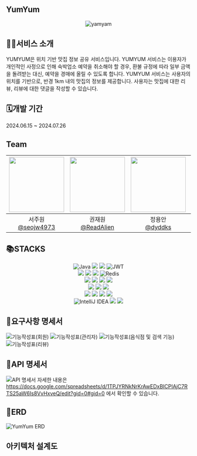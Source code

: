## YumYum
<div align=center>

![yamyam](https://github.com/user-attachments/assets/f5c203d5-aaa1-465d-9937-15a1d909dca7)

</div>

## 🙋‍♀️서비스 소개
YUMYUM은 위치 기반 맛집 정보 공유 서비스입니다.
YUMYUM 서비스는 이용자가 개인적인 사정으로 인해 숙박업소 예약을 취소해야 할 경우, 환불 규정에 따라 일부 금액을 돌려받는 대신, 예약을 경매에 올릴 수 있도록 합니다.
YUMYUM 서비스는 사용자의 위치를 기반으로, 반경  1km 내의 맛집의 정보를 제공합니다. 사용자는 맛집에 대한 리뷰, 리뷰에 대한 댓글을 작성할 수 있습니다.

## 🗓️개발 기간
2024.06.15 ~ 2024.07.26


## Team
|<img src="https://avatars.githubusercontent.com/u/157556981?v=4" width="150" height="150"/>|<img src="https://avatars.githubusercontent.com/u/93659797?v=4" width="150" height="150"/>|<img src="https://avatars.githubusercontent.com/u/105542118?v=4" width="150" height="150"/>|<img src="https://avatars.githubusercontent.com/u/157556973?v=4" width="150" height="150"/>|<img src="https://avatars.githubusercontent.com/u/157556686?v=4" width="150" height="150"/>|
|:-:|:-:|:-:|:-:|:-:|
|서주원<br/>[@seojw4973](https://github.com/seojw4973)|권재원<br/>[@ReadAlien](https://github.com/ReadAlien)|정용안<br/>[@dyddks](https://github.com/dyddks)|조원진<br/>[@cyj1127](https://github.com/cyj1127)|김시언<br/>[@kimsiun](https://github.com/kimsiun)|

## 📚STACKS
</div>
<div align=center>
  
![Java](https://img.shields.io/badge/java17-%23ED8B00.svg?style=for-the-badge&logo=openjdk&logoColor=white)
<img src="https://img.shields.io/badge/springboot3.2.6-6DB33F?style=for-the-badge&logo=springboot&logoColor=white">
<img src="https://img.shields.io/badge/Spring Security6.0-6DB33F?style=for-the-badge&logo=springsecurity&logoColor=white">
![JWT](https://img.shields.io/badge/JWT-black?style=for-the-badge&logo=JSON%20web%20tokens)
<br>
<img src="https://img.shields.io/badge/JPA-006600?style=for-the-badge&logo=JPA&logoColor=white">
<img src="https://img.shields.io/badge/Querydsl-0854C1?style=for-the-badge&logo=Querydsl&logoColor=white">
<img src="https://img.shields.io/badge/mysql8.0.34-4479A1?style=for-the-badge&logo=mysql&logoColor=white">
![Redis](https://img.shields.io/badge/redis-%23DD0031.svg?style=for-the-badge&logo=redis&logoColor=white)
<br>
<img src="https://img.shields.io/badge/jenkins-D24939?style=for-the-badge&logo=jenkins&logoColor=white">
<img src="https://img.shields.io/badge/docker-2496ED?style=for-the-badge&logo=docker&logoColor=white">
<img src="https://img.shields.io/badge/nginx-009639?style=for-the-badge&logo=nginx&logoColor=white">
<img src="https://img.shields.io/badge/openssl-721412?style=for-the-badge&logo=openssl&logoColor=white">
<br>
<img src="https://img.shields.io/badge/Next.js14.2-000000?style=for-the-badge&logo=nextdotjs&logoColor=white">
<img src="https://img.shields.io/badge/TypeScript-3178C6?style=for-the-badge&logo=typescript&logoColor=white">
<img src="https://img.shields.io/badge/Sass-CC6699?style=for-the-badge&logo=sass&logoColor=white">
<br>
<img src="https://img.shields.io/badge/Axios-5A29E4?style=for-the-badge&logo=axios&logoColor=white">
<img src="https://img.shields.io/badge/ReactQuery5-white?style=for-the-badge&logo=reactquery&logoColor=#FF4154">
<img src="https://img.shields.io/badge/Zustand4.5-brown?style=for-the-badge">
<img src="https://img.shields.io/badge/NPM-CB3837?style=for-the-badge&logo=Npm&logoColor=white">
<br>
![IntelliJ IDEA](https://img.shields.io/badge/IntelliJIDEA-000000.svg?style=for-the-badge&logo=intellij-idea&logoColor=white)
<img src="https://img.shields.io/badge/gradle-02303A?style=for-the-badge&logo=gradle&logoColor=white">
<img src="https://img.shields.io/badge/git-F05032?style=for-the-badge&logo=git&logoColor=white">
</div>

## 🧾요구사항 명세서
![기능작성표(회원)](https://github.com/user-attachments/assets/b6738fb5-4d2d-49ea-9296-5d4f41039f37)
![기능작성표(관리자)](https://github.com/user-attachments/assets/1064dad1-4c10-4171-bb1d-d8f4bad611ec)
![기능작성표(음식점 및 검색 기능)](https://github.com/user-attachments/assets/8de8807d-337c-4631-9afc-f0424e515a89)
![기능작성표(리뷰)](https://github.com/user-attachments/assets/84de7fce-3d0f-47e5-9dbf-525c3e6bd1b0)

## 🧾API 명세서
![API 명세서](https://github.com/user-attachments/assets/3b17f46e-eb71-413a-938b-feedf865b495)
자세한 내용은 https://docs.google.com/spreadsheets/d/1TPJYRNkNrKrAwEDxBICPIAjC7RTS25aW6Is8VvHxveQ/edit?gid=0#gid=0 에서 확인할 수 있습니다.

## 🏹ERD
![YumYum ERD](https://github.com/user-attachments/assets/96b969ac-bb64-4c95-916e-943922aa06d9)

## 아키텍처 설계도
